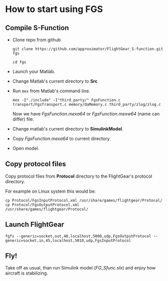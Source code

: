 # How to start using FGS

## Compile S-Function

* Clone repo from github 

  `git clone https://github.com/approximator/FlightGear_S-function.git fgs`
  
  `cd fgs`

* Launch your Matlab.
* Change Matlab's current directory to **Src**
* Run `mex` from Matlab's command line.

  `mex -I"./include" -I"third_party/" FgsFunction.c transport/FgsTransport.c memory/OaMemory.c third_party/zlog/zlog.c`

  Now we have _FgsFunction.mexa64_ or _FgsFunction.mexw64_ (name can differ) file.
* Change matlab's current directory to **SimulinkModel**.
* Copy _FgsFunction.mexa64_ to current directory.
* Open model.

## Copy protocol files

Copy protocol files from **Protocol** directory to the FlightGear's protocol directory.
    
For example on Linux system this would be:

    cp Protocol/FgsInputProtocol.xml /usr/share/games/flightgear/Protocol/
    cp Protocol/FgsOutputProtocol.xml /usr/share/games/flightgear/Protocol/

## Launch FlightGear

    fgfs --generic=socket,out,40,localhost,5000,udp,FgsOutputProtocol --generic=socket,in,45,localhost,5010,udp,FgsInputProtocol

## Fly!

Take off as usual, than run Simulink model (_FG_Sfunc.slx_) and enjoy how aircraft is stabilizing.